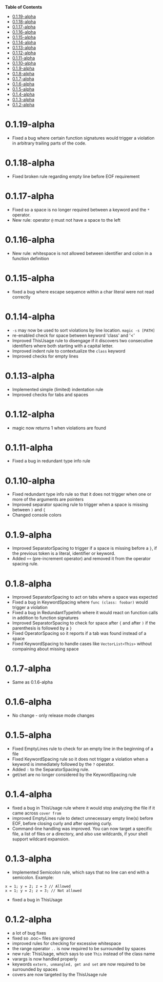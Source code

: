 **Table of Contents**
- [0.1.19-alpha](#0118-alpha)
- [0.1.18-alpha](#0118-alpha)
- [0.1.17-alpha](#0117-alpha)
- [0.1.16-alpha](#0116-alpha)
- [0.1.15-alpha](#0115-alpha)
- [0.1.14-alpha](#0114-alpha)
- [0.1.13-alpha](#0113-alpha)
- [0.1.12-alpha](#0112-alpha)
- [0.1.11-alpha](#0111-alpha)
- [0.1.10-alpha](#0110-alpha)
- [0.1.9-alpha](#019-alpha)
- [0.1.8-alpha](#018-alpha)
- [0.1.7-alpha](#017-alpha)
- [0.1.6-alpha](#016-alpha)
- [0.1.5-alpha](#015-alpha)
- [0.1.4-alpha](#014-alpha)
- [0.1.3-alpha](#013-alpha)
- [0.1.2-alpha](#012-alpha)

# 0.1.19-alpha
* Fixed a bug where certain function signatures would trigger a violation in arbitrary trailing parts of the code.

# 0.1.18-alpha
* Fixed broken rule regarding empty line before EOF requirement

# 0.1.17-alpha
* Fixed so a space is no longer required between a keyword and the ```*``` operator.
* New rule: operator ```@``` must not have a space to the left

# 0.1.16-alpha
* New rule: whitespace is not allowed between identifier and colon in a function definition

# 0.1.15-alpha
* fixed a bug where escape sequence within a char literal were not read correctly

# 0.1.14-alpha
* ```-s``` may now be used to sort violations by line location. ```magic -s [PATH]```
* re-enabled check for space between keyword 'class' and '<'
* Improved ThisUsage rule to disengage if it discovers two consecutive identifiers where both starting with a capital letter.
* Improved indent rule to contextualize the ```class``` keyword
* Improved checks for empty lines

# 0.1.13-alpha
* Implemented simple (limited) indentation rule
* Improved checks for tabs and spaces

# 0.1.12-alpha
* magic now returns 1 when violations are found

# 0.1.11-alpha
* Fixed a bug in redundant type info rule

# 0.1.10-alpha
* Fixed redundant type info rule so that it does not trigger when one or more of the arguments are pointers
* Improved separator spacing rule to trigger when a space is missing between ```)``` and ```{```
* Changed console colors

# 0.1.9-alpha
* Improved SeparatorSpacing to trigger if a space is missing before a ```}```, if the previous token is a literal, identifier or keyword.
* Added ```++``` (pre-increment operator) and removed it from the operator spacing rule.

# 0.1.8-alpha

* Improved SeparatorSpacing to act on tabs where a space was expected
* Fixed a bug in KeywordSpacing where ```func (class: foobar)``` would trigger a violation
* Fixed a bug in RedundantTypeInfo where it would react on function calls in addition to function signatures
* Improved SeparatorSpacing to check for space after ```{``` and after ```)``` if the parenthesis is followed by a ```}```
* Fixed OperatorSpacing so it reports if a tab was found instead of a space
* Fixed KeywordSpacing to handle cases like ```VectorList<This>``` without compaining about missing space

# 0.1.7-alpha
* Same as 0.1.6-alpha

# 0.1.6-alpha
* No change - only release mode changes

# 0.1.5-alpha
* Fixed EmptyLines rule to check for an empty line in the beginning of a file
* Fixed KeywordSpacing rule so it does not trigger a violation when a keyword is immediately followed by the ```?``` operator.
* Added ```:``` to the SeparatorSpacing rule.
* get/set are no longer considered by the KeywordSpacing rule

# 0.1.4-alpha
* fixed a bug in ThisUsage rule where it would stop analyzing the file if it came across ```cover from```
* improved EmptyLines rule to detect unnecessary empty line(s) before EOF, before closing curly and after opening curly.
* Command-line handling was improved. You can now target a specific file, a list of files or a directory,
and also use wildcards, if your shell support wildcard expansion.

# 0.1.3-alpha
* Implemented Semicolon rule, which says that no line can end with a semicolon.
Example:
```
x = 1; y = 2; z = 3 // Allowed
x = 1; y = 2; z = 3; // Not allowed
```
* fixed a bug in ThisUsage

# 0.1.2-alpha
* a lot of bug fixes
* fixed so .ooc~ files are ignored
* improved rules for checking for excessive whitespace
* the range operator ```..``` is now required to be surrounded by spaces
* new rule: ThisUsage, which says to use ```This``` instead of the class name
* varargs is now handled properly
* keywords ```extern, unmangled, get and set``` are now required to be surrounded by spaces
* covers are now targeted by the ThisUsage rule